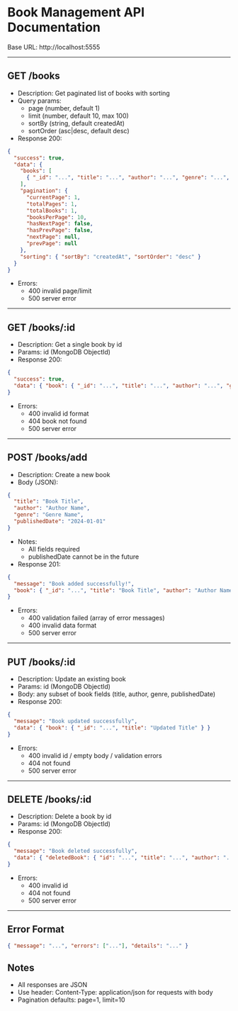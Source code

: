 # Book Management API Documentation

Base URL: http://localhost:5555

---

## GET /books
- Description: Get paginated list of books with sorting
- Query params:
  - page (number, default 1)
  - limit (number, default 10, max 100)
  - sortBy (string, default createdAt)
  - sortOrder (asc|desc, default desc)
- Response 200:
```json
{
  "success": true,
  "data": {
    "books": [
      { "_id": "...", "title": "...", "author": "...", "genre": "...", "createdAt": "..." }
    ],
    "pagination": {
      "currentPage": 1,
      "totalPages": 1,
      "totalBooks": 1,
      "booksPerPage": 10,
      "hasNextPage": false,
      "hasPrevPage": false,
      "nextPage": null,
      "prevPage": null
    },
    "sorting": { "sortBy": "createdAt", "sortOrder": "desc" }
  }
}
```
- Errors:
  - 400 invalid page/limit
  - 500 server error

---

## GET /books/:id
- Description: Get a single book by id
- Params: id (MongoDB ObjectId)
- Response 200:
```json
{
  "success": true,
  "data": { "book": { "_id": "...", "title": "...", "author": "...", "genre": "..." } }
}
```
- Errors:
  - 400 invalid id format
  - 404 book not found
  - 500 server error

---

## POST /books/add
- Description: Create a new book
- Body (JSON):
```json
{
  "title": "Book Title",
  "author": "Author Name",
  "genre": "Genre Name",
  "publishedDate": "2024-01-01"
}
```
- Notes:
  - All fields required
  - publishedDate cannot be in the future
- Response 201:
```json
{
  "message": "Book added successfully!",
  "book": { "_id": "...", "title": "Book Title", "author": "Author Name", "genre": "Genre Name", "publishedDate": "2024-01-01" }
}
```
- Errors:
  - 400 validation failed (array of error messages)
  - 400 invalid data format
  - 500 server error

---

## PUT /books/:id
- Description: Update an existing book
- Params: id (MongoDB ObjectId)
- Body: any subset of book fields (title, author, genre, publishedDate)
- Response 200:
```json
{
  "message": "Book updated successfully",
  "data": { "book": { "_id": "...", "title": "Updated Title" } }
}
```
- Errors:
  - 400 invalid id / empty body / validation errors
  - 404 not found
  - 500 server error

---

## DELETE /books/:id
- Description: Delete a book by id
- Params: id (MongoDB ObjectId)
- Response 200:
```json
{
  "message": "Book deleted successfully",
  "data": { "deletedBook": { "id": "...", "title": "...", "author": "...", "genre": "..." } }
}
```
- Errors:
  - 400 invalid id
  - 404 not found
  - 500 server error

---

## Error Format
```json
{ "message": "...", "errors": ["..."], "details": "..." }
```

## Notes
- All responses are JSON
- Use header: Content-Type: application/json for requests with body
- Pagination defaults: page=1, limit=10
